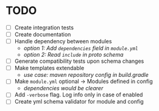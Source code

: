 # TODO

- [ ] Create integration tests
- [ ] Create documentation
- [ ] Handle dependency between modules
    - *option 1: Add `dependencies` field in `module.yml`*
    - *option 2: Read `include` in proto schema*
- [ ] Generate compatibility tests upon schema changes
- [ ] Make templates extendable
    - *use case: maven repository config in build.gradle*
- [ ] Make `module.yml` optional -> Modules defined in config
    - *dependencies would be clearer*
- [ ] Add `-verbose` flag. Log info only in case of enabled
- [ ] Create yml schema validator for module and config